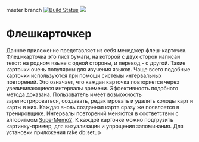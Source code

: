 master branch [![Build Status](https://travis-ci.org/sanjcho/Flashcards.svg?branch=master)](https://travis-ci.org/sanjcho/Flashcards)
<a href="https://codeclimate.com/github/sanjcho/Flashcards"><img src="https://codeclimate.com/github/sanjcho/Flashcards/badges/gpa.svg" /></a>
# Флешкарточкер

Данное приложение представляет из себя менеджер флеш-карточек. Флеш-карточка это лист бумаги, на которой с двух сторон написан текст: на родном языке с одной стороны, и перевод - с другой. Такие карточки очень популярны для изучения языков. Чаще всего подобные карточки используются при помощи системы интервальных повторений. Это означает, что каждая карточка повторяется через увеличивающиеся интервалы времени. Эффективность подобного метода доказана.
Пользователь имеет возможность зарегистрироваться, создавать, редактировать и удалять колоды карт и карты в них. Каждая вновь созданная карта сразу же появляется в тренировщике. Интервалы повторений меняются в соответствии с алгоритмом [SuperMemo2](https://www.supermemo.com/english/ol/sm2.htm). К каждой карточке можно подгрузить картинку-пример, для визуализации и упрощения запоминания.
Для установки приложения rake db:setup